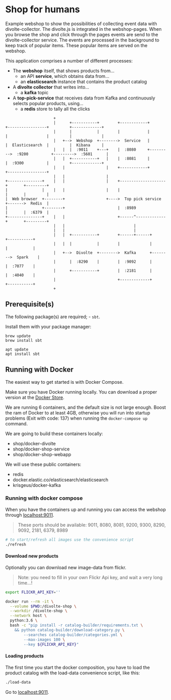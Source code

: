 # Shop for humans

Example webshop to show the possibilities of collecting event data with 
divolte-collector. The divolte.js is integrated in the webshop-pages. When you 
browse the shop and click through the pages events are send to the 
divolte-collector service. The events are processed in the background to keep 
track of popular items. These popular items are served on the webshop.

This application comprises a number of different processes:

- The **webshop** itself, that shows products from...
  - an API **service**, which obtains data from...
  - an **elasticsearch** instance that contains the product catalog
- A **divolte collector** that writes into...
  - a **kafka** topic
- A **top-pick-service** that receives data from Kafka and continuously selects popular products, using...
  - a **redis** store to tally all the clicks

```text
                     +
                     |      +-----------+        +------------+         +-----------------+         +-------------+
                     |      |           |        |            |         |                 |         |             |
                     |   +-->  Webshop  +-------->  Service   |         |  Elasticsearch  |         |  Kibana     |
                     |   |  |  :9011    +---+    |  :8080     +--------->  :9200          +--------->  :5601      |
                     |   |  +-----------+   |    |  :8081     |         |  :9300          |         +-------------+
                     |   |                  |    +------------+         +-----------------+
                     |   |                  |
+---------------+    |   |                  |    +--------------------+       +---------+
|               |    |   |                  |    |                    |       |         |
|  Web browser  +--------+                  +---->  Top pick service  +------->  Redis  |
|               +--------+                       |  :8989             |       |  :6379  |
+---------------+    |   |                       +------^-------------+       +---------+
                     |   |                              |
                     |   |                              |
                     |   |  +-----------+        +------+------+        +-----------+
                     |   |  |           |        |             |        |           |
                     |   +-->  Divolte  +-------->  Kafka      +-------->  Spark    |
                     |      |  :8290    |        |  :9092      |        |  :7077    |
                     |      +-----------+        |  :2181      |        |  :4040    |
                     |                           +-------------+        +-----------+
                     +
```

## Prerequisite(s)

The following package(s) are required;
	- `sbt`.

Install them with your package manager:

```
brew update
brew install sbt
```

```
apt update
apt install sbt 
```

## Running with Docker

The easiest way to get started is with Docker Compose.

Make sure you have Docker running locally. You can download a proper version at the [Docker Store][ds].

We are running 6 containers, and the default size is not large enough. Boost the ram of Docker to at least 4GB,
otherwise you will run into startup problems (Exit with code: 137) when running the `docker-compose up` command.

We are going to build these containers locally:

- shop/docker-divolte
- shop/docker-shop-service
- shop/docker-shop-webapp

We will use these public containers:

- redis
- docker.elastic.co/elasticsearch/elasticsearch
- krisgeus/docker-kafka 

[ds]:https://store.docker.com/


### Running with docker compose

When you have the containers up and running you can access the webshop 
through [localhost:9011](http://localhost:9011/). 

> These ports should be available: 9011, 8080, 8081, 9200, 9300, 8290, 9092, 2181, 6379, 8989

```bash
# to start/refresh all images use the convenience script
./refresh
```

#### Download new products

Optionally you can download new image-data from flickr.

> Note: you need to fill in your own Flickr Api key, and wait a very long time...!

```bash
export FLICKR_API_KEY=''

docker run --rm -it \
  --volume $PWD:/divolte-shop \
  --workdir /divolte-shop \
  --network host \
  python:3.6 \
  bash -c "pip install -r catalog-builder/requirements.txt \
    && python catalog-builder/download-category.py \
        --searches catalog-builder/categories.yml \
        --max-images 100 \
        --key ${FLICKR_API_KEY}"
```

#### Loading products
The first time you start the docker composition, you have to load the product catalog with the load-data convenience script, like this:

```sh
./load-data
```
Go to [localhost:9011](http://localhost:9011/).
